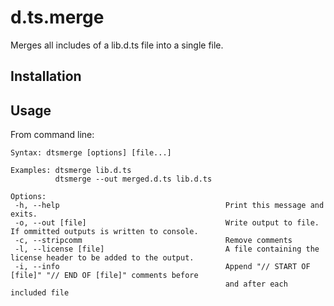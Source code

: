 # d.ts.merge
 Merges all includes of a lib.d.ts file into a single file.

## Installation


## Usage

From command line:

```
Syntax: dtsmerge [options] [file...]

Examples: dtsmerge lib.d.ts
          dtsmerge --out merged.d.ts lib.d.ts

Options:
 -h, --help                                     Print this message and exits.
 -o, --out [file]                               Write output to file. If ommitted outputs is written to console.
 -c, --stripcomm                                Remove comments
 -l, --license [file]                           A file containing the license header to be added to the output.
 -i, --info                                     Append "// START OF [file]" "// END OF [file]" comments before
                                                and after each included file
```
